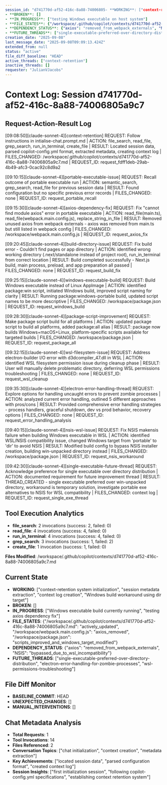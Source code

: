 ```yaml
---
session_id: "d741770d-af52-416c-8a88-74006805- **WORKING**: ["context-retention system initialization", "session metadata extraction", "context log creation", "Windows build completed successfully"]
- **BROKEN**: []
- **IN_PROGRESS**: ["testing Windows executable on host system"]
- **FILE_STATES**: {"/workspace/.github/copilot/contexts/d741770d-af52-416c-8a88-74006805a9c7.md": "actively_updated", "/workspace/webpack.main.config.js": "axios_removed", "/workspace/package.json": "scripts_improved_and_windows_target_modified"}
- **DEPENDENCY_STATUS**: {"axios": "removed_from_webpack_externals", "NSIS": "bypassed_successfully", "Windows_build": "completed_using_dir_target"}
- **FUTURE_THREADS**: ["single-executable-preferred-over-directory-distribution", "electron-error-handling-for-zombie-processes", "wsl-permissions-troubleshooting"]chat_title: "Chat session initialization and context creation process"
creation_date: "2025-09-08"
last_message_date: "2025-09-08T09:09:13.424Z"
extended_from: null
status: "active"
file_diff_baseline: "HEAD"
active_threads: ["context-retention"]
inactive_threads: []
requester: "JulianVJacobs"
---
```


# Context Log: Session d741770d-af52-416c-8a88-74006805a9c7

## Request-Action-Result Log

[09:08:50][claude-sonnet-4][context-retention] REQUEST: Follow instructions in intialise-chat.prompt.md | ACTION: file_search, read_file, grep_search, run_in_terminal, create_file | RESULT: Located session data, parsed copilot-config.yml format, extracted metadata, creating context log | FILES_CHANGED: /workspace/.github/copilot/contexts/d741770d-af52-416c-8a88-74006805a9c7.md | REQUEST_ID: request_fdff1deb-29ab-4b49-afc3-0cac92c8d9a2

[09:10:15][claude-sonnet-4][portable-executable-issue] REQUEST: Recall outcome of portable executable run | ACTION: semantic_search, grep_search, read_file for previous session data | RESULT: Found configuration but no specific previous error records | FILES_CHANGED: none | REQUEST_ID: request_portable_recall

[09:15:30][claude-sonnet-4][axios-dependency-fix] REQUEST: Fix "cannot find module axios" error in portable executable | ACTION: read_file(main.ts), read_file(webpack.main.config.js), replace_string_in_file | RESULT: Removed unused axios from webpack externals - axios was removed from main.ts but still listed in webpack config | FILES_CHANGED: /workspace/webpack.main.config.js | REQUEST_ID: request_axios_fix

[09:20:45][claude-sonnet-4][build-directory-issue] REQUEST: Fix build error - Couldn't find pages or app directory | ACTION: identified wrong working directory (.next/standalone instead of project root), run_in_terminal from correct location | RESULT: Build completed successfully - Next.js build, main process, preload, and app preparation all passed | FILES_CHANGED: none | REQUEST_ID: request_build_fix

[09:25:15][claude-sonnet-4][windows-executable-build] REQUEST: Build Windows executable instead of Linux AppImage | ACTION: identified package:win script, initiated Windows build, improved script naming for clarity | RESULT: Running package:windows-portable build, updated script names to be more descriptive | FILES_CHANGED: /workspace/package.json | REQUEST_ID: request_windows_build

[09:28:30][claude-sonnet-4][package-script-improvement] REQUEST: Make package script build for all platforms | ACTION: updated package script to build all platforms, added package:all alias | RESULT: package now builds Windows+macOS+Linux, platform-specific scripts available for targeted builds | FILES_CHANGED: /workspace/package.json | REQUEST_ID: request_package_all

[09:32:15][claude-sonnet-4][wsl-filesystem-issue] REQUEST: Address electron-builder I/O error with d3dcompiler_47.dll in WSL | ACTION: identified WSL filesystem permission issue during cleanup phase | RESULT: User will manually delete problematic directory, deferring WSL permissions troubleshooting | FILES_CHANGED: none | REQUEST_ID: request_wsl_cleanup

[09:35:30][claude-sonnet-4][electron-error-handling-thread] REQUEST: Explore options for handling uncaught errors to prevent zombie processes | ACTION: analyzed current error handling, outlined 5 different approaches with pros/cons | RESULT: Provided comprehensive error handling strategies - process handlers, graceful shutdown, dev vs prod behavior, recovery options | FILES_CHANGED: none | REQUEST_ID: request_error_handling_analysis

[09:40:15][claude-sonnet-4][nsis-wsl-issue] REQUEST: Fix NSIS makensis failure when building Windows executable in WSL | ACTION: identified WSL/NSIS compatibility issue, changed Windows target from 'portable' to 'dir' to avoid NSIS | RESULT: Modified build config to bypass NSIS installer creation, building win-unpacked directory instead | FILES_CHANGED: /workspace/package.json | REQUEST_ID: request_nsis_workaround

[09:42:30][claude-sonnet-4][single-executable-future-thread] REQUEST: Acknowledge preference for single executable over directory distribution | ACTION: documented requirement for future improvement thread | RESULT: THREAD_CREATED - single executable preferred over win-unpacked directory, workaround is temporary solution, investigate portable exe alternatives to NSIS for WSL compatibility | FILES_CHANGED: context log | REQUEST_ID: request_single_exe_thread

## Tool Execution Analytics

- **file_search**: 2 invocations (success: 2, failed: 0)
- **read_file**: 4 invocations (success: 4, failed: 0) 
- **run_in_terminal**: 4 invocations (success: 4, failed: 0)
- **grep_search**: 3 invocations (success: 1, failed: 2)
- **create_file**: 1 invocation (success: 1, failed: 0)

**Files Modified**: /workspace/.github/copilot/contexts/d741770d-af52-416c-8a88-74006805a9c7.md

## Current State

- **WORKING**: ["context-retention system initialization", "session metadata extraction", "context log creation", "Windows build workaround using dir target"]
- **BROKEN**: []
- **IN_PROGRESS**: ["Windows executable build currently running", "testing axios dependency fix"]
- **FILE_STATES**: {"/workspace/.github/copilot/contexts/d741770d-af52-416c-8a88-74006805a9c7.md": "actively_updated", "/workspace/webpack.main.config.js": "axios_removed", "/workspace/package.json": "scripts_improved_and_windows_target_modified"}
- **DEPENDENCY_STATUS**: {"axios": "removed_from_webpack_externals", "NSIS": "bypassed_due_to_wsl_incompatibility"}
- **FUTURE_THREADS**: ["single-executable-preferred-over-directory-distribution", "electron-error-handling-for-zombie-processes", "wsl-permissions-troubleshooting"]

## File Diff Monitor

- **BASELINE_COMMIT**: HEAD
- **UNEXPECTED_CHANGES**: []
- **MANUAL_INTERVENTIONS**: []

## Chat Metadata Analysis

- **Total Requests**: 1
- **Tool Invocations**: 14
- **Files Referenced**: 2
- **Conversation Topics**: ["chat initialization", "context creation", "metadata extraction"]
- **Key Achievements**: ["located session data", "parsed configuration format", "created context log"]
- **Session Insights**: ["first initialization session", "following copilot-config.yml specifications", "establishing context retention system"]
